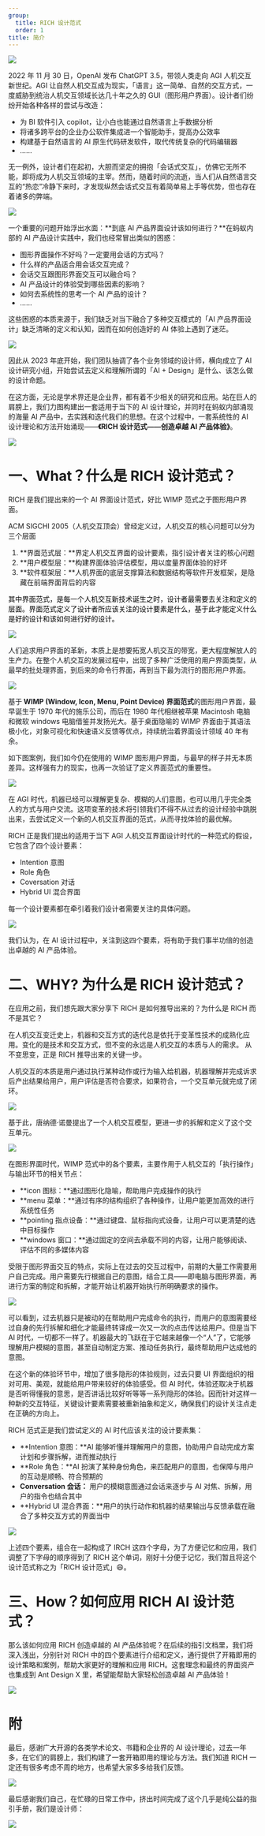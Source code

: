 ```yaml
---
group:
  title: RICH 设计范式
  order: 1
title: 简介
---
```


![](https://mdn.alipayobjects.com/huamei_iwk9zp/afts/img/A*DvQ2Q6gYcaAAAAAAAAAAAAAADgCCAQ/fmt.webp)

2022 年 11 月 30 日，OpenAI 发布 ChatGPT 3.5，带领人类走向 AGI 人机交互新世纪。AGI 让自然人机交互成为现实，「语言」这一简单、自然的交互方式，一度威胁到统治人机交互领域长达几十年之久的 GUI（图形用户界面）。设计者们纷纷开始各种各样的尝试与改造：

- 为 BI 软件引入 copilot，让小白也能通过自然语言上手数据分析
- 将诸多跨平台的企业办公软件集成进一个智能助手，提高办公效率
- 构建基于自然语言的 AI 原生代码研发软件，取代传统复杂的代码编辑器
- ……

无一例外，设计者们在起初，大胆而坚定的拥抱「会话式交互」，仿佛它无所不能，即将成为人机交互领域的主宰。然而，随着时间的流逝，当人们从自然语言交互的“热恋”冷静下来时，才发现纵然会话式交互有着简单易上手等优势，但也存在着诸多的弊端。

![](https://mdn.alipayobjects.com/huamei_iwk9zp/afts/img/A*RWo-R660OAoAAAAAAAAAAAAADgCCAQ/fmt.webp)

一个重要的问题开始浮出水面：**到底 AI 产品界面设计该如何进行？**在蚂蚁内部的 AI 产品设计实践中，我们也经常冒出类似的困惑：

- 图形界面操作不好吗？一定要用会话的方式吗？
- 什么样的产品适合用会话交互完成？
- 会话交互跟图形界面交互可以融合吗？
- AI 产品设计的体验受到哪些因素的影响？
- 如何去系统性的思考一个 AI 产品的设计？
- ……

这些困惑的本质来源于，我们缺乏对当下融合了多种交互模式的「AI 产品界面设计」缺乏清晰的定义和认知，因而在如何创造好的 AI 体验上遇到了迷茫。

![](https://mdn.alipayobjects.com/huamei_iwk9zp/afts/img/A*5I5RRLM5N3kAAAAAAAAAAAAADgCCAQ/fmt.webp)

因此从 2023 年底开始，我们团队抽调了各个业务领域的设计师，横向成立了 AI 设计研究小组，开始尝试去定义和理解所谓的「AI + Design」是什么、该怎么做的设计命题。

在这方面，无论是学术界还是企业界，都有着不少相关的研究和应用。站在巨人的肩膀上，我们力图构建出一套适用于当下的 AI 设计理论，并同时在蚂蚁内部涌现的海量 AI 产品中，去实践和迭代我们的思想。在这个过程中，一套系统性的 AI 设计理论和方法开始涌现——**《RICH 设计范式——创造卓越 AI 产品体验》**。

![](https://mdn.alipayobjects.com/huamei_iwk9zp/afts/img/A*kMJkQLqIftsAAAAAAAAAAAAADgCCAQ/fmt.webp)

<h1 id="E45ip">一、What？什么是 RICH 设计范式？</h1>

RICH 是我们提出来的一个 AI 界面设计范式，好比 WIMP 范式之于图形用户界面。

ACM SIGCHI 2005（人机交互顶会）曾经定义过，人机交互的核心问题可以分为三个层面

1. **界面范式层：**界定人机交互界面的设计要素，指引设计者关注的核心问题
2. **用户模型层：**构建界面体验评估模型，用以度量界面体验的好坏
3. **软件框架层：**人机界面的底层支撑算法和数据结构等软件开发框架，是隐藏在前端界面背后的内容

<font style="color:#000000;">其中界面范式，是每一个人机交互新技术诞生之时，设计者最需要去关注和定义的层面。界面范式定义了设计者所应该关注的设计要素是什么，基于此才能定义什么是好的设计和该如何进行好的设计。</font>

![](https://mdn.alipayobjects.com/huamei_iwk9zp/afts/img/A*g2WzS7qPuTcAAAAAAAAAAAAADgCCAQ/fmt.webp)

<font style="color:rgb(25, 27, 31);">人们追求用户界面的革新，本质上是想要拓宽人机交互的带宽，更大程度解放人的生产力。在整个人机交互的发展过程中，出现了多种广泛使用的用户界面类型，从最早的批处理界面，到后来的命令行界面，再到当下最为流行的图形用户界面。</font>

![](https://mdn.alipayobjects.com/huamei_iwk9zp/afts/img/A*cXCbRJO2Rl4AAAAAAAAAAAAADgCCAQ/fmt.webp)

<font style="color:rgb(25, 27, 31);"></font>

<font style="color:rgb(25, 27, 31);">基于</font>**<font style="color:rgb(25, 27, 31);"> WIMP (Window, Icon, Menu, Point Device) 界面范式</font>**<font style="color:rgb(25, 27, 31);">的图形用户界面，最早诞生于 1970 年代的施乐公司，而后在 1980 年代相继被苹果 Macintosh 电脑和微软 windows 电脑借鉴并发扬光大。基于桌面隐喻的 WIMP 界面由于其语法极小化，对象可视化和快速语义反馈等优点，持续统治着界面设计领域 40 年有余。</font>

<font style="color:rgb(25, 27, 31);">如下图案例，我们如今仍在使用的 WIMP 图形用户界面，与最早的样子并无本质差异。这样强有力的现实，也再一次验证了定义界面范式的重要性。</font>

![](https://mdn.alipayobjects.com/huamei_iwk9zp/afts/img/A*bSY2T5wecoEAAAAAAAAAAAAADgCCAQ/fmt.webp)

在 AGI 时代，机器已经可以理解更复杂、模糊的人们意图，也可以用几乎完全类人的方式与用户交流。这项变革的技术将引领我们不得不从过去的设计经验中跳脱出来，去尝试定义一个新的人机交互界面的范式，从而寻找体验的最优解。

RICH 正是我们提出的适用于当下 AGI 人机交互界面设计时代的一种范式的假设，它包含了四个设计要素：

- Intention 意图
- Role 角色
- Coversation 对话
- Hybrid UI 混合界面

每一个设计要素都在牵引着我们设计者需要关注的具体问题。

![](https://mdn.alipayobjects.com/huamei_iwk9zp/afts/img/A*6_m8SbyOmlYAAAAAAAAAAAAADgCCAQ/fmt.webp)

我们认为，在 AI 设计过程中，关注到这四个要素，将有助于我们事半功倍的创造出卓越的 AI 产品体验。

<h1 id="CS12c">二、WHY? 为什么是 RICH 设计范式？</h1>
在应用之前，我们想先跟大家分享下 RICH 是如何推导出来的？为什么是 RICH 而不是其它？

在人机交互变迁史上，机器和交互方式的迭代总是依托于变革性技术的成熟化应用。变化的是技术和交互方式，但不变的永远是人机交互的本质与人的需求。 从不变思变，正是 RICH 推导出来的关键一步。

人机交互的本质是用户通过执行某种动作或行为输入给机器，机器理解并完成诉求后产出结果给用户，用户评估是否符合要求，如果符合，一个交互单元就完成了闭环。

![](https://mdn.alipayobjects.com/huamei_iwk9zp/afts/img/A*bokiToyWY0QAAAAAAAAAAAAADgCCAQ/fmt.webp)

基于此，唐纳德·诺曼提出了一个人机交互模型，更进一步的拆解和定义了这个交互单元。

![](https://mdn.alipayobjects.com/huamei_iwk9zp/afts/img/A*KjCBRaG4PrkAAAAAAAAAAAAADgCCAQ/fmt.webp)

在图形界面时代，WIMP 范式中的各个要素，主要作用于人机交互的「执行操作」与输出环节的相关节点：

- **icon 图标：**通过图形化隐喻，帮助用户完成操作的执行
- **menu 菜单：**通过有序的结构组织了各种操作，让用户能更加高效的进行系统性任务
- **pointing 指点设备：**通过键盘、鼠标指向式设备，让用户可以更清楚的选中目标操作
- **windows 窗口：**通过固定的空间去承载不同的内容，让用户能够阅读、评估不同的多媒体内容

受限于图形界面交互的特点，实际上在过去的交互过程中，前期的大量工作需要用户自己完成。用户需要先行根据自己的意图，结合工具——即电脑与图形界面，再进行方案的制定和拆解，才能开始让机器开始执行所明确要求的操作。

![](https://mdn.alipayobjects.com/huamei_iwk9zp/afts/img/A*PvCFRqxBjscAAAAAAAAAAAAADgCCAQ/fmt.webp)

可以看到，过去机器只是被动的在帮助用户完成命令的执行，而用户的意图需要经过自身的先行拆解和细化才能最终转译成一次又一次的点击传达给用户。但是当下 AI 时代，一切都不一样了。机器最大的飞跃在于它越来越像一个“人”了，它能够理解用户模糊的意图，甚至自动制定方案、推动任务执行，最终帮助用户达成他的意图。

在这个新的体验环节中，增加了很多隐形的体验规则，过去只要 UI 界面组织的相对可用、美观，就能给用户带来较好的体验感受。但 AI 时代，体验还取决于机器是否听得懂我的意思，是否讲话比较好听等等一系列隐形的体验。因而针对这样一种新的交互特征，关键设计要素需要被重新抽象和定义，确保我们的设计关注点走在正确的方向上。

RICH 范式正是我们尝试定义的 AI 时代应该关注的设计要素集：

- **Intention 意图：**AI 能够听懂并理解用户的意图，协助用户自动完成方案计划和步骤拆解，进而推动执行
- **Role 角色：**AI 扮演了某种身份角色，来匹配用户的意图，也保障与用户的互动是顺畅、符合预期的
- **Conversation 会话：** 用户的模糊意图通过会话来逐步与 AI 对焦、拆解，用户的指令也结合其中
- **Hybrid UI 混合界面：**用户的执行动作和机器的结果输出与反馈承载在融合了多种交互方式的界面当中

![](https://mdn.alipayobjects.com/huamei_iwk9zp/afts/img/A*0ZkdTZND-b8AAAAAAAAAAAAADgCCAQ/fmt.webp)

上述四个要素，组合在一起构成了 IRCH 这四个字母，为了方便记忆和应用，我们调整了下字母的顺序得到了 RICH 这个单词，刚好十分便于记忆，我们暂且将这个设计范式称之为「RICH 设计范式」😄。

<h1 id="SFG1W">三、How？如何应用 RICH AI 设计范式？</h1>

那么该如何应用 RICH 创造卓越的 AI 产品体验呢？在后续的指引文档里，我们将深入浅出，分别针对 RICH 中的四个要素进行介绍和定义，通行提供了开箱即用的设计策略和案例，帮助大家更好的理解和应用 RICH。这套理念和最终的界面资产也集成到 Ant Design X 里，希望能帮助大家轻松创造卓越 AI 产品体验！

![](https://mdn.alipayobjects.com/huamei_iwk9zp/afts/img/A*eWaFS6DiXtYAAAAAAAAAAAAADgCCAQ/fmt.webp)

<h1 id="ekpOf">附</h1>

最后，感谢广大开源的各类学术论文、书籍和企业界的 AI 设计理论，过去一年多，在它们的肩膀上，我们构建了一套开箱即用的理论与方法。我们知道 RICH 一定还有很多考虑不周的地方，也希望大家多多给我们反馈。

![](https://mdn.alipayobjects.com/huamei_iwk9zp/afts/img/A*tEwGRIqUGVQAAAAAAAAAAAAADgCCAQ/fmt.webp)

最后感谢我们自己，在忙碌的日常工作中，挤出时间完成了这个几乎是纯公益的指引手册，我们是设计师：

![](https://mdn.alipayobjects.com/huamei_iwk9zp/afts/img/A*h6ZdTq2Bur4AAAAAAAAAAAAADgCCAQ/fmt.webp)
